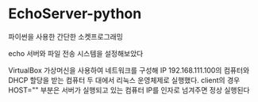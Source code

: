 # EchoServer-python
파이썬을 사용한 간단한 소켓프로그래밍

echo 서버와 파일 전송 시스템을 설정해보았다

VirtualBox 가상머신을 사용하여 네트워크를 구성해 IP 192.168.111.100의 컴퓨터와 DHCP 할당을 받는 컴퓨터 두 대에서 리눅스 운영체제로 실행했다.
client의 경우 HOST="" 부분은 서버가 실행되고 있는 컴퓨터 IP를 인자로 넘겨주면 정상 실행된다
